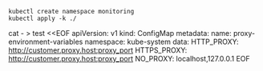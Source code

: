 ```
kubectl create namespace monitoring
kubectl apply -k ./
```

cat - > test <<EOF 
apiVersion: v1
kind: ConfigMap
metadata:
   name: proxy-environment-variables
   namespace: kube-system
data:
   HTTP_PROXY: http://customer.proxy.host:proxy_port
   HTTPS_PROXY: http://customer.proxy.host:proxy_port
   NO_PROXY: localhost,127.0.0.1
EOF
